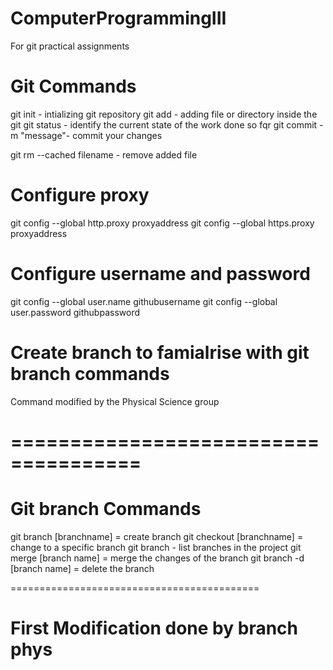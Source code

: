 # ComputerProgrammingIII
For git practical assignments 

Git Commands
============

git init - intializing git repository
git add - adding file or directory inside the git
git status - identify the current state of the work done so fqr
git commit -m "message"- commit your changes

git rm --cached filename - remove added file

Configure proxy
===============
git config --global http.proxy proxyaddress
git config --global https.proxy proxyaddress

Configure username and password
================================
git config --global user.name githubusername
git config --global user.password githubpassword

Create branch to famialrise with git branch commands
====================================================
Command modified by the Physical Science group

=====================================
=====================================

Git branch Commands
====================
git branch [branchname] = create branch
git checkout [branchname] = change to a specific branch
git branch - list branches in the project
git merge [branch name] = merge the changes of the branch
git branch -d [branch name] = delete the branch

===========================================

First Modification done by branch phys
======================================

